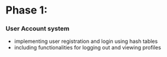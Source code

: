 # Phase 1:
### User Account system 
- implementing user registration and login using hash tables 
- including functionalities for logging out and viewing profiles 